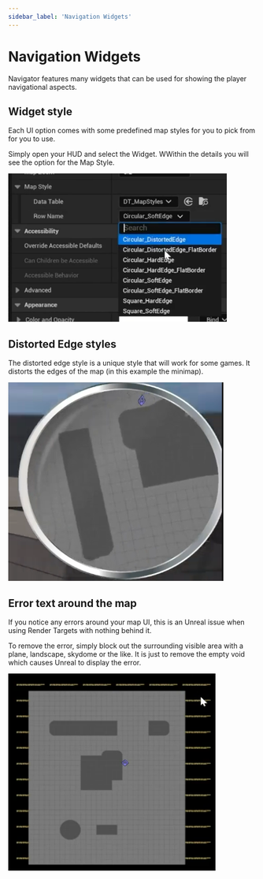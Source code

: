```yaml
---
sidebar_label: 'Navigation Widgets'
---
```


# Navigation Widgets

Navigator features many widgets that can be used for showing the player navigational aspects.

## Widget style

Each UI option comes with some predefined map styles for you to pick from for you to use.

Simply open your HUD and select the Widget. WWithin the details you will see the option for the Map Style.

![widget-style.png](/img/navigator/widget-style.png)

## Distorted Edge styles

The distorted edge style is a unique style that will work for some games. It distorts the edges of the map (in this example the minimap).

![minimap-distorted-edges.png](/img/navigator/minimap-distorted-edges.png)

## Error text around the map

If you notice any errors around your map UI, this is an Unreal issue when using Render Targets with nothing behind it. 

To remove the error, simply block out the surrounding visible area with a plane, landscape, skydome or the like. It is just to remove the empty void which causes Unreal to display the error.

![empty-errors.png](/img/navigator/empty-errors.png)

